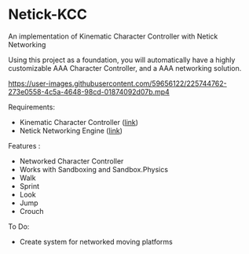 # Netick-KCC
 An implementation of Kinematic Character Controller with Netick Networking

Using this project as a foundation, you will automatically have a highly customizable AAA Character Controller, and a AAA networking solution. 

https://user-images.githubusercontent.com/59656122/225744762-273e0558-4c5a-4648-98cd-01874092d07b.mp4

Requirements:
- Kinematic Character Controller ([link](https://assetstore.unity.com/packages/tools/physics/kinematic-character-controller-99131))
- Netick Networking Engine ([link](https://assetstore.unity.com/packages/tools/network/netick-free-aaa-networking-engine-205414))

Features :
 - Networked Character Controller
 - Works with Sandboxing and Sandbox.Physics
 - Walk
 - Sprint
 - Look
 - Jump
 - Crouch
 
 To Do:
 - Create system for networked moving platforms
